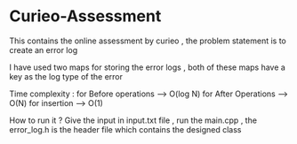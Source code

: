 # Curieo-Assessment
This contains the online assessment by curieo , the problem statement is to create an error log 

I have used two maps for storing the error logs , both of these maps have a key as the log type of the error 

Time complexity : 
for Before operations --> O(log N)
for After Operations --> O(N)
for insertion --> O(1)

How to run it ?
Give the input in input.txt file , run the main.cpp , the error_log.h is the header file which contains the designed class

